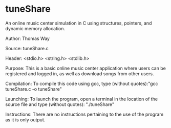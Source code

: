 # tuneShare
An online music center simulation in C using structures, pointers, and dynamic memory allocation.

Author: Thomas Way

Source: tuneShare.c

Header: 
  <stdio.h>
	<string.h>
	<stdlib.h>

Purpose: This is a basic online music center application where users can be registered and logged in, as well as download songs from other users.

Compilation: To compile this code using gcc, type (without quotes):"gcc tuneShare.c -o tuneShare"

Launching: To launch the program, open a terminal in the location of the source file and type (without quotes): "./tuneShare"
	
Instructions: There are no instructions pertaining to the use of the program as it is only output.

